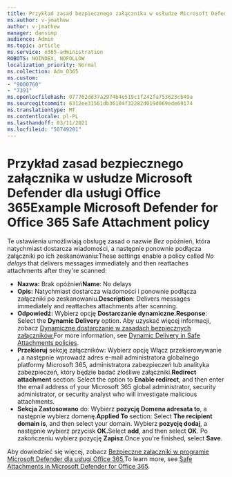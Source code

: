 ```yaml
---
title: Przykład zasad bezpiecznego załącznika w usłudze Microsoft Defender dla usługi Office 365
ms.author: v-jmathew
author: v-jmathew
manager: dansimp
audience: Admin
ms.topic: article
ms.service: o365-administration
ROBOTS: NOINDEX, NOFOLLOW
localization_priority: Normal
ms.collection: Adm_O365
ms.custom:
- "9000760"
- "7391"
ms.openlocfilehash: 077762dd37a2974b4e519c1f242fa753623cb49a
ms.sourcegitcommit: 6312ee31561db36104f32282d019d069ede69174
ms.translationtype: MT
ms.contentlocale: pl-PL
ms.lasthandoff: 03/11/2021
ms.locfileid: "50749201"
---
```

# <a name="example-microsoft-defender-for-office-365-safe-attachment-policy"></a><span data-ttu-id="e6cd1-102">Przykład zasad bezpiecznego załącznika w usłudze Microsoft Defender dla usługi Office 365</span><span class="sxs-lookup"><span data-stu-id="e6cd1-102">Example Microsoft Defender for Office 365 Safe Attachment policy</span></span>

<span data-ttu-id="e6cd1-103">Te ustawienia umożliwiają obsługę zasad o nazwie *Bez* opóźnień, która natychmiast dostarcza wiadomości, a następnie ponownie podłącza załączniki po ich zeskanowaniu:</span><span class="sxs-lookup"><span data-stu-id="e6cd1-103">These settings enable a policy called *No delays* that delivers messages immediately and then reattaches attachments after they're scanned:</span></span>

- <span data-ttu-id="e6cd1-104">**Nazwa:** Brak opóźnień</span><span class="sxs-lookup"><span data-stu-id="e6cd1-104">**Name**: No delays</span></span>
- <span data-ttu-id="e6cd1-105">**Opis:** Natychmiast dostarcza wiadomości i ponownie podłącza załączniki po zeskanowaniu.</span><span class="sxs-lookup"><span data-stu-id="e6cd1-105">**Description**: Delivers messages immediately and reattaches attachments after scanning.</span></span>
- <span data-ttu-id="e6cd1-106">**Odpowiedź:** Wybierz opcję **Dostarczanie dynamiczne.**</span><span class="sxs-lookup"><span data-stu-id="e6cd1-106">**Response**: Select the **Dynamic Delivery** option.</span></span> <span data-ttu-id="e6cd1-107">Aby uzyskać więcej informacji, zobacz [Dynamiczne dostarczanie w zasadach bezpiecznych załączników.](https://go.microsoft.com/fwlink/?linkid=2092328)</span><span class="sxs-lookup"><span data-stu-id="e6cd1-107">For more information, see [Dynamic Delivery in Safe Attachments policies](https://go.microsoft.com/fwlink/?linkid=2092328).</span></span>
- <span data-ttu-id="e6cd1-108">**Przekieruj** sekcję załączników: Wybierz opcję Włącz przekierowywanie **,** a następnie wprowadź adres e-mail administratora globalnego platformy Microsoft 365, administratora zabezpieczeń lub analityka zabezpieczeń, który będzie badać złośliwe załączniki.</span><span class="sxs-lookup"><span data-stu-id="e6cd1-108">**Redirect attachment** section: Select the option to **Enable redirect**, and then enter the email address of your Microsoft 365 global administrator, security administrator, or security analyst who will investigate malicious attachments.</span></span>
- <span data-ttu-id="e6cd1-109">**Sekcja Zastosowano** do: Wybierz **pozycję Domena adresata to**, a następnie wybierz domenę.</span><span class="sxs-lookup"><span data-stu-id="e6cd1-109">**Applied To** section: Select **The recipient domain is**, and then select your domain.</span></span> <span data-ttu-id="e6cd1-110">Wybierz **pozycję dodaj**, a następnie wybierz przycisk **OK.**</span><span class="sxs-lookup"><span data-stu-id="e6cd1-110">Select **add**, and then select **OK**.</span></span> <span data-ttu-id="e6cd1-111">Po zakończeniu wybierz pozycję **Zapisz**.</span><span class="sxs-lookup"><span data-stu-id="e6cd1-111">Once you're finished, select **Save**.</span></span>

<span data-ttu-id="e6cd1-112">Aby dowiedzieć się więcej, zobacz [Bezpieczne załączniki w programie Microsoft Defender dla usługi Office 365.](https://go.microsoft.com/fwlink/?linkid=2092213)</span><span class="sxs-lookup"><span data-stu-id="e6cd1-112">To learn more, see [Safe Attachments in Microsoft Defender for Office 365](https://go.microsoft.com/fwlink/?linkid=2092213).</span></span>
